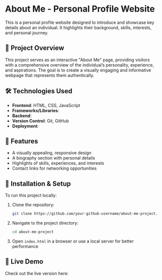 # About Me - Personal Profile Website  

This is a personal profile website designed to introduce and showcase key details about an individual. It highlights their background, skills, interests, and personal journey.  

## 🚀 Project Overview  

This project serves as an interactive "About Me" page, providing visitors with a comprehensive overview of the individual’s personality, experience, and aspirations. The goal is to create a visually engaging and informative webpage that represents them authentically.  

## 🛠️ Technologies Used  

- **Frontend**: HTML, CSS, JavaScript  
- **Frameworks/Libraries**: 
- **Backend**: 
- **Version Control**: Git, GitHub  
- **Deployment**: 

## 📂 Features  

- A visually appealing, responsive design  
- A biography section with personal details  
- Highlights of skills, experiences, and interests  
- Contact links for networking opportunities  

## 📌 Installation & Setup  

To run this project locally:  

1. Clone the repository:  
   ```sh
   git clone https://github.com/your-github-username/about-me-project.git
   ```  
2. Navigate to the project directory:  
   ```sh
   cd about-me-project
   ```  
3. Open `index.html` in a browser or use a local server for better performance  

## 🚀 Live Demo  

Check out the live version here:  
